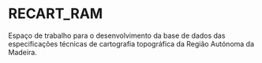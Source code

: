# RECART_RAM
Espaço de trabalho para o desenvolvimento da base de dados das especificações técnicas de cartografia topográfica da Região Autónoma da Madeira.
